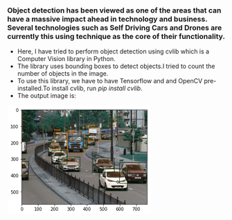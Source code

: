 <h3> Object detection has been viewed as one of the areas that can have a massive impact ahead in technology and business. Several technologies such as Self Driving Cars and Drones are currently this using technique as the core of their functionality. </h3>

*   Here, I have tried to perform object detection using cvlib which is a Computer Vision library in Python. <br>
* The library uses bounding boxes to detect objects.I tried to count the number of objects in the image. <br>
* To use this library, we have to have Tensorflow and and OpenCV pre-installed.To install cvlib, run _pip install cvlib_. <br>
* The output image is:

![](object_detection.png?align=center)
